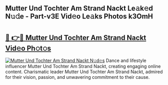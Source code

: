 ## Mutter Und Tochter Am Strand Nackt Le𝚊k𝚎d N𝚞𝚍e - Part-v3E Vid𝚎o Le𝚊ks Photos k3OmH

# <h2><a href="http://fbb1tf.evod.top/?m=Mutter+Und+Tochter+Am+Strand+Nackt">🔗 👉🔴 Mutter Und Tochter Am Strand Nackt Vid𝚎o Ph𝚘t𝚘s</a></h2>

[![Mutter Und Tochter Am Strand Nackt N𝚞d𝚎s](https://i.imgur.com/8V9OHl7.gif)](http://fbb1tf.evod.top/?m=Mutter+Und+Tochter+Am+Strand+Nackt)
Dance and lifestyle influencer Mutter Und Tochter Am Strand Nackt, creating engaging online content. Charismatic leader Mutter Und Tochter Am Strand Nackt, admired for their vision, passion, and unwavering commitment to their cause. 
